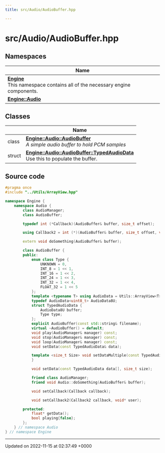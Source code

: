 ```yaml
---
title: src/Audio/AudioBuffer.hpp

---
```


# src/Audio/AudioBuffer.hpp



## Namespaces

| Name           |
| -------------- |
| **[Engine](/namespaces/namespaceEngine.md)** <br>This namespace contains all of the necessary engine components.  |
| **[Engine::Audio](/namespaces/namespaceEngine_1_1Audio.md)**  |

## Classes

|                | Name           |
| -------------- | -------------- |
| class | **[Engine::Audio::AudioBuffer](/classes/classEngine_1_1Audio_1_1AudioBuffer.md)** <br>_A simple audio buffer to hold PCM samples_ |
| struct | **[Engine::Audio::AudioBuffer::TypedAudioData](/classes/structEngine_1_1Audio_1_1AudioBuffer_1_1TypedAudioData.md)** <br>Use this to populate the buffer.  |




## Source code

```cpp
#pragma once
#include "../Utils/ArrayView.hpp"

namespace Engine {
    namespace Audio {
        class AudioManager;
        class AudioBuffer;

        typedef int (*Callback)(AudioBuffer& buffer, size_t offset);

        using Callback2 = int (*)(AudioBuffer& buffer, size_t offset, void* user);

        extern void doSomething(AudioBuffer& buffer);

        class AudioBuffer {
        public:
            enum class Type {
                UNKNOWN = 0,
                INT_8 = 1 << 1,
                INT_16 = 1 << 2,
                INT_24 = 1 << 3,
                INT_32 = 1 << 4,
                FLOAT_32 = 1 << 5
            };
            template <typename T> using AudioData = Utils::ArrayView<T>;
            typedef AudioData<uint8_t> AudioData8U;
            struct TypedAudioData {
                AudioData8U buffer;
                Type type;
            };
            explicit AudioBuffer(const std::string& filename);
            virtual ~AudioBuffer() = default;
            void play(AudioManager& manager) const;
            void stop(AudioManager& manager) const;
            void loop(AudioManager& manager) const;
            void setData(const TypedAudioData& data);

            template <size_t Size> void setDataMultiple(const TypedAudioData data[Size]) {
            }

            void setData(const TypedAudioData data[], size_t size);

            friend class AudioManager;
            friend void Audio::doSomething(AudioBuffer& buffer);

            void setCallback(Callback callback);

            void setCallback2(Callback2 callback, void* user);

        protected:
            float* getData();
            bool playing{false};
        };
    } // namespace Audio
} // namespace Engine
```


-------------------------------

Updated on 2022-11-15 at 02:37:49 +0000
